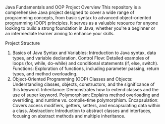 Java Fundamentals and OOP Project
Overview
This repository is a comprehensive Java project designed to cover a wide range of programming concepts, from basic syntax to advanced object-oriented programming (OOP) principles. It serves as a valuable resource for anyone looking to build a strong foundation in Java, whether you're a beginner or an intermediate learner aiming to enhance your skills.

Project Structure
1. Basics of Java
Syntax and Variables: Introduction to Java syntax, data types, and variable declaration.
Control Flow: Detailed examples of loops (for, while, do-while) and conditional statements (if, else, switch).
Functions: Exploration of functions, including parameter passing, return types, and method overloading.
2. Object-Oriented Programming (OOP)
Classes and Objects: Understanding classes, objects, constructors, and the significance of this keyword.
Inheritance: Demonstrates how to extend classes and the use of super keyword.
Polymorphism: Explains method overloading and overriding, and runtime vs. compile-time polymorphism.
Encapsulation: Covers access modifiers, getters, setters, and encapsulating data within a class.
Abstraction: Introduction to abstract classes and interfaces, focusing on abstract methods and multiple inheritance.